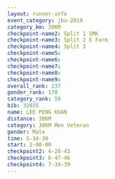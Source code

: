 ```yaml
---
layout: runner-info 
event_category: jbu-2019 
category_km: 30KM 
checkpoint-name2: Split 1 SMK 
checkpoint-name3: Split 2 E Farm 
checkpoint-name4: Split 3 
checkpoint-name5: 
checkpoint-name6: 
checkpoint-name7: 
checkpoint-name8: 
checkpoint-name9: 
overall_rank: 237
gender_rank: 178
category_rank: 59
bib: 32035
name: LEE PENG KUAN
distance: 30KM
category: 30KM Men Veteran
gender: Male
time: 5-34-39
start: 2-00-00
checkpoint2: 4-28-43
checkpoint3: 6-47-46
checkpoint4: 7-34-39
---
```

